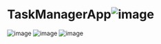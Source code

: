# TaskManagerApp![image](https://user-images.githubusercontent.com/107117948/172654586-550b4bf1-81a0-461d-ad1f-6876a549e11c.png)
![image](https://user-images.githubusercontent.com/107117948/172654905-76379cc5-42e3-4f33-bf2c-8faedce93725.png)
![image](https://user-images.githubusercontent.com/107117948/172655053-57dbcb77-b19e-4e72-9261-3815b16e617f.png)
![image](https://user-images.githubusercontent.com/107117948/172655126-cb6f618b-758e-4239-895c-d3aac9aac08b.png)



